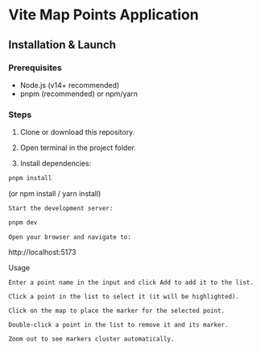 # Vite Map Points Application

## Installation & Launch

### Prerequisites

- Node.js (v14+ recommended)
- pnpm (recommended) or npm/yarn

### Steps

1. Clone or download this repository.

2. Open terminal in the project folder.

3. Install dependencies:

```bash
pnpm install
```
(or npm install / yarn install)

    Start the development server:
```bash
pnpm dev
```
    Open your browser and navigate to:

http://localhost:5173

Usage

    Enter a point name in the input and click Add to add it to the list.

    Click a point in the list to select it (it will be highlighted).

    Click on the map to place the marker for the selected point.

    Double-click a point in the list to remove it and its marker.

    Zoom out to see markers cluster automatically.
